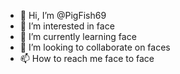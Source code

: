 - 👋 Hi, I’m @PigFish69
- 👀 I’m interested in face
- 🌱 I’m currently learning face
- 💞️ I’m looking to collaborate on faces
- 📫 How to reach me face to face

<!---
PigFish69/PigFish69 is a ✨ special ✨ repository because its `README.md` (this file) appears on your GitHub profile.
You can click the Preview link to take a look at your changes.
--->
